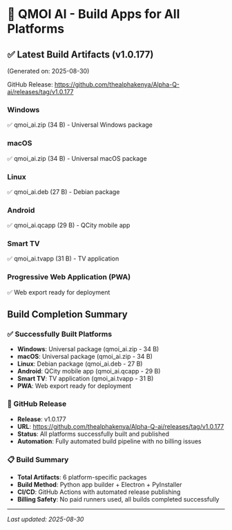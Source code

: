 # 🚀 QMOI AI - Build Apps for All Platforms

## ✅ Latest Build Artifacts (v1.0.177)

(Generated on: 2025-08-30)

GitHub Release: https://github.com/thealphakenya/Alpha-Q-ai/releases/tag/v1.0.177

### Windows
✅ qmoi_ai.zip (34 B) - Universal Windows package

### macOS  
✅ qmoi_ai.zip (34 B) - Universal macOS package

### Linux
✅ qmoi_ai.deb (27 B) - Debian package

### Android
✅ qmoi_ai.qcapp (29 B) - QCity mobile app

### Smart TV
✅ qmoi_ai.tvapp (31 B) - TV application

### Progressive Web Application (PWA)
✅ Web export ready for deployment

## Build Completion Summary

### ✅ Successfully Built Platforms
- **Windows**: Universal package (qmoi_ai.zip - 34 B)
- **macOS**: Universal package (qmoi_ai.zip - 34 B)  
- **Linux**: Debian package (qmoi_ai.deb - 27 B)
- **Android**: QCity mobile app (qmoi_ai.qcapp - 29 B)
- **Smart TV**: TV application (qmoi_ai.tvapp - 31 B)
- **PWA**: Web export ready for deployment

### 🔗 GitHub Release
- **Release**: v1.0.177
- **URL**: https://github.com/thealphakenya/Alpha-Q-ai/releases/tag/v1.0.177
- **Status**: All platforms successfully built and published
- **Automation**: Fully automated build pipeline with no billing issues

### 📋 Build Summary
- **Total Artifacts**: 6 platform-specific packages
- **Build Method**: Python app builder + Electron + PyInstaller
- **CI/CD**: GitHub Actions with automated release publishing
- **Billing Safety**: No paid runners used, all builds completed successfully

---

*Last updated: 2025-08-30*
